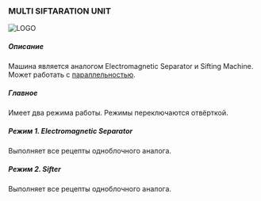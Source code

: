 ### MULTI SIFTARATION UNIT

![LOGO](https://gtimpact.space/media/gregtech/ParSift.png)

##### Описание

Машина является аналогом Electromagnetic Separator и Sifting Machine. Может работать с [параллельностью](/mechanics#parallelism).

##### Главное

Имеет два режима работы. Режимы переключаются отвёрткой.

##### Режим 1. Electromagnetic Separator

Выполняет все рецепты одноблочного аналога.

##### Режим 2. Sifter

Выполняет все рецепты одноблочного аналога.
